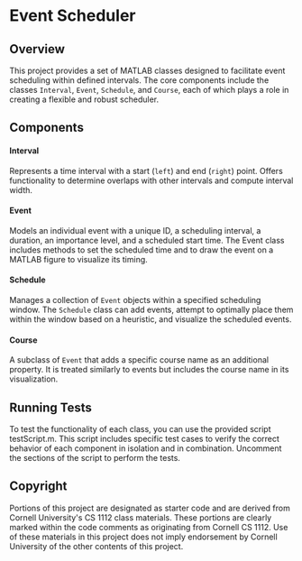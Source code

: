 # Event Scheduler

## Overview
This project provides a set of MATLAB classes designed to facilitate event scheduling within defined intervals. The core components include the classes `Interval`, `Event`, `Schedule`, and `Course`, each of which plays a role in creating a flexible and robust scheduler.

## Components

#### Interval
Represents a time interval with a start (`left`) and end (`right`) point. Offers functionality to determine overlaps with other intervals and compute interval width.

#### Event
Models an individual event with a unique ID, a scheduling interval, a duration, an importance level, and a scheduled start time. The Event class includes methods to set the scheduled time and to draw the event on a MATLAB figure to visualize its timing.

#### Schedule
Manages a collection of `Event` objects within a specified scheduling window. The `Schedule` class can add events, attempt to optimally place them within the window based on a heuristic, and visualize the scheduled events.

#### Course
A subclass of `Event` that adds a specific course name as an additional property. It is treated similarly to events but includes the course name in its visualization.

## Running Tests
To test the functionality of each class, you can use the provided script testScript.m. This script includes specific test cases to verify the correct behavior of each component in isolation and in combination. Uncomment the sections of the script to perform the tests.

## Copyright
Portions of this project are designated as starter code and are derived from Cornell University's CS 1112 class materials. These portions are clearly marked within the code comments as originating from Cornell CS 1112. Use of these materials in this project does not imply endorsement by Cornell University of the other contents of this project.
